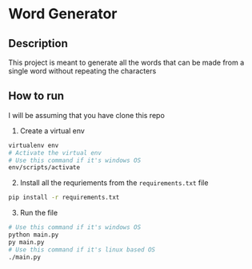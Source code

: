 # Word Generator

## Description
This project is meant to generate all the words that can be made from a single word without repeating the characters


## How to run

I will be assuming that you have clone this repo

1. Create a virtual env
```bash
virtualenv env
# Activate the virtual env
# Use this command if it's windows OS
env/scripts/activate
```

2. Install all the requriements from the `requirements.txt` file
```bash
pip install -r requirements.txt
```

3. Run the file
```bash
# Use this command if it's windows OS
python main.py
py main.py
# Use this command if it's linux based OS
./main.py
```

